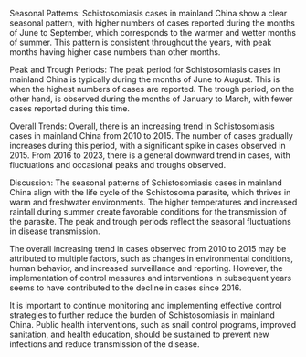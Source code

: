 Seasonal Patterns: Schistosomiasis cases in mainland China show a clear seasonal pattern, with higher numbers of cases reported during the months of June to September, which corresponds to the warmer and wetter months of summer. This pattern is consistent throughout the years, with peak months having higher case numbers than other months.

Peak and Trough Periods: The peak period for Schistosomiasis cases in mainland China is typically during the months of June to August. This is when the highest numbers of cases are reported. The trough period, on the other hand, is observed during the months of January to March, with fewer cases reported during this time.

Overall Trends: Overall, there is an increasing trend in Schistosomiasis cases in mainland China from 2010 to 2015. The number of cases gradually increases during this period, with a significant spike in cases observed in 2015. From 2016 to 2023, there is a general downward trend in cases, with fluctuations and occasional peaks and troughs observed.

Discussion: The seasonal patterns of Schistosomiasis cases in mainland China align with the life cycle of the Schistosoma parasite, which thrives in warm and freshwater environments. The higher temperatures and increased rainfall during summer create favorable conditions for the transmission of the parasite. The peak and trough periods reflect the seasonal fluctuations in disease transmission.

The overall increasing trend in cases observed from 2010 to 2015 may be attributed to multiple factors, such as changes in environmental conditions, human behavior, and increased surveillance and reporting. However, the implementation of control measures and interventions in subsequent years seems to have contributed to the decline in cases since 2016.

It is important to continue monitoring and implementing effective control strategies to further reduce the burden of Schistosomiasis in mainland China. Public health interventions, such as snail control programs, improved sanitation, and health education, should be sustained to prevent new infections and reduce transmission of the disease.